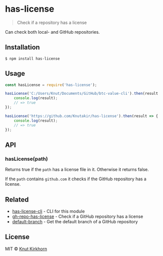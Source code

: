 # has-license
> Check if a repository has a license

Can check both local- and GitHub repositories. 

## Installation
```
$ npm install has-license
```

## Usage
```js
const hasLicense = require('has-license');

hasLicense('C:/Users/Knut/Documents/GitHub/btc-value-cli').then(result => {
    console.log(result);
    // => true
});

hasLicense('https://github.com/Knutakir/has-license').then(result => {
    console.log(result);
    // => true
});
```

## API
### hasLicense(path)
Returns true if the `path` has a license file in it. Otherwise it returns false.

If the `path` contains `github.com` it checks if the GitHub repository has a license.  

## Related
- [has-license-cli](https://github.com/Knutakir/has-license-cli) - CLI for this module
- [gh-repo-has-license](https://github.com/Knutakir/gh-repo-has-license) - Check if a GitHub repository has a license
- [default-branch](https://github.com/Knutakir/default-branch) - Get the default branch of a GitHub repository

## License
MIT © [Knut Kirkhorn](LICENSE)
